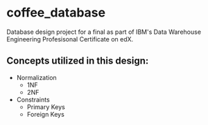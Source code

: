 # coffee_database
Database design project for a final as part of IBM's Data Warehouse Engineering Profesisonal Certificate on edX.

## Concepts utilized in this design:
- Normalization
  - 1NF
  - 2NF
- Constraints
  - Primary Keys
  - Foreign Keys
